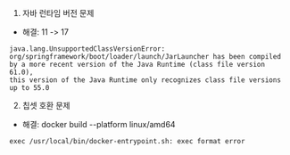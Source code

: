 1. 자바 런타임 버전 문제
- 해결: 11 -> 17
```
java.lang.UnsupportedClassVersionError:
org/springframework/boot/loader/launch/JarLauncher has been compiled
by a more recent version of the Java Runtime (class file version 61.0),
this version of the Java Runtime only recognizes class file versions up to 55.0 
```

2. 칩셋 호환 문제
- 해결: docker build --platform linux/amd64
```
exec /usr/local/bin/docker-entrypoint.sh: exec format error
```
